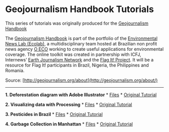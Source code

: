# Geojournalism Handbook Tutorials
 
This series of tutorials was originally produced for the [Geojournalism
Handbook](http://geojournalism.org/)

The [Geojournalism
Handbook](http://geojournalism.org/) is part of the portfolio of the
[Environmental News Lab (Ecolab)](http://www.oeco.org.br/), a multidisciplinary team hosted at
Brazilian non profit news agency [O ECO](http://ecolab.oeco.org.br/) working to create useful
applications for environmental coverage. The online toolkit was created
in partnership with ICFJ, Internews’ [Earth Journalism Network](http://earthjournalism.net/) and the
[Flag It! Project](http://ecolab.oeco.org.br/projects/flagit/). It will be a resource for Flag It! participants in
Brazil, Nigeria, the Philippines and Romania.

Source: [http://geojournalism.org/about](http://geojournalism.org/about/)

---

**1. Deforestation diagram with Adobe Illustrator**
	* [Files]()
	* [Original Tutorial](http://geojournalism.org/2013/08/portugues-as-cidades-mais-populosas-do-mundo/)

**2. Visualizing data with Processing**
	* [Files]()
	* [Original Tutorial](http://geojournalism.org/2013/08/portugues-as-cidades-mais-populosas-do-mundo/)
	
**3. Pesticides in Brazil**
	* [Files]()
	* [Original Tutorial](http://geojournalism.org/2013/08/portugues-as-cidades-mais-populosas-do-mundo/)

**4. Garbage Collection in Manhattan**
	* [Files]()
	* [Original Tutorial](http://geojournalism.org/2013/08/portugues-as-cidades-mais-populosas-do-mundo/)	